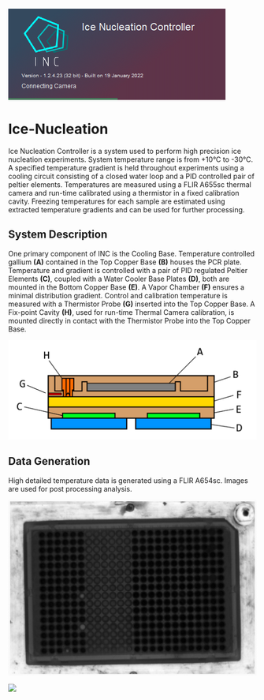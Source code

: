 ![](https://github.com/Aarhus-University-MPE/Ice-Nucleation-Controller/blob/main/docs/assets/INC_SplashLoad.png)

# Ice-Nucleation

Ice Nucleation Controller is a system used to perform high precision ice nucleation experiments. System temperature range is from +10°C to -30°C. A specified temperature gradient is held throughout experiments using a cooling circuit consisting of a closed water loop and a PID controlled pair of peltier elements. Temperatures are measured using a FLIR A655sc thermal camera and run-time calibrated using a thermistor in a fixed calibration cavity. Freezing temperatures for each sample are estimated using extracted temperature gradients and can be used for further processing.

## System Description
One primary component of INC is the Cooling Base. Temperature controlled gallium **(A)** contained in the Top Copper Base **(B)** houses the PCR plate. Temperature and gradient is controlled with a pair of PID regulated Peltier Elements **(C)**, coupled with a Water Cooler Base Plates **(D)**, both are mounted in the Bottom Copper Base **(E)**. A Vapor Chamber **(F)** ensures a minimal distribution gradient. Control and calibration temperature is measured with
a Thermistor Probe **(G)** inserted into the Top Copper Base. A Fix-point Cavity **(H)**, used for run-time Thermal Camera calibration, is mounted directly in contact with the Thermistor Probe into the Top Copper Base.

![](https://github.com/Aarhus-University-MPE/Ice-Nucleation-Controller/blob/main/docs/assets/System_CoolingBase_Color_2.png)


## Data Generation
High detailed temperature data is generated using a FLIR A654sc. Images are used for post processing analysis.

![](https://github.com/Aarhus-University-MPE/Ice-Nucleation-Controller/blob/main/docs/assets/SystemData.png)

![](https://github.com/Aarhus-University-MPE/Ice-Nucleation-Controller/blob/main/docs/assets/TCE_FrozenFraction.png.png)

